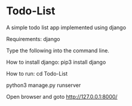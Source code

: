 # Todo-List
A simple todo list app implemented using django

Requirements: django

Type the following into the command line.

How to install django:
pip3 install django

How to run:
cd Todo-List

python3 manage.py runserver

Open browser and goto http://127.0.0.1:8000/
